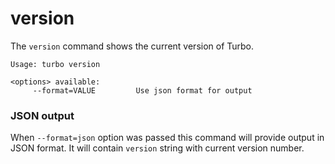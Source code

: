 # version

The `version` command shows the current version of Turbo.

```
Usage: turbo version

<options> available:
     --format=VALUE         Use json format for output
```

### JSON output

When `--format=json` option was passed this command will provide output in JSON format. It will contain `version` string with current version number.